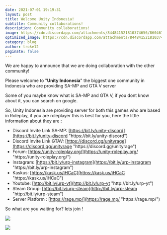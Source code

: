 ```yaml
---
date: 2021-07-01 19:19:31
layout: post
title: Welcome Unity Indonesia!
subtitle: Community collaborations!
description: Community collaborations!
image: https://cdn.discordapp.com/attachments/844841521810374656/860467991169466378/Collaborations.png
optimized_image: https://cdn.discordapp.com/attachments/844841521810374656/860467991169466378/Collaborations.png
category: blog
author: troke12
paginate: false
---
```

We are happy to announce that we are doing collaboration with the other community! 

Please welcome to "**Unity Indonesia**" the biggest one community in Indonesia who are providing SA-MP and GTA V server 

Some of you maybe know what is SA-MP and GTA V, if you dont know about it, you can search on google. 

So, Unity Indonesia are providing server for both this games who are based in Roleplay, if you are roleplayer this is best for you, here the little information about they are :
- Discord Invite Link SA-MP: [https://bit.ly/unity-discord](https://bit.ly/unity-discord "https\://bit.ly/unity-discord")
- Discord Invite Link GTAV: [https://discord.gg/unityrage](https://discord.gg/unityrage "https\://discord.gg/unityrage")
- Forum: [https://unity-roleplay.org/](https://unity-roleplay.org/ "https\://unity-roleplay.org/")
- Instagram: [https://bit.ly/urp-instagram](https://bit.ly/urp-instagram "https\://bit.ly/urp-instagram")
- Kaskus: [https://kask.us/iHCaC](https://kask.us/iHCaC "https\://kask.us/iHCaC")
- Youtube: [http://bit.ly/urp-yt](http://bit.ly/urp-yt "http\://bit.ly/urp-yt")
- Steam Group: [http://bit.ly/urp-steam](http://bit.ly/urp-steam "http\://bit.ly/urp-steam")
- Server Platform : [https://rage.mp/](https://rage.mp/ "https\://rage.mp/") 

So what are you waiting for? lets join !

![](https://cdn.discordapp.com/attachments/853157399283630080/860131552394215444/unknown.png)

![](https://i.gyazo.com/63a6cdf252dadd4e7ead91f22a35c699.gif)